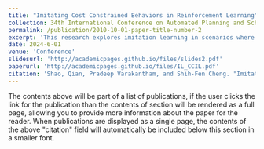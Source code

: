 ```yaml
---
title: "Imitating Cost Constrained Behaviors in Reinforcement Learning"
collection: 34th International Conference on Automated Planning and Scheduling (ICAPS 2024)
permalink: /publication/2010-10-01-paper-title-number-2
excerpt: 'This research explores imitation learning in scenarios where expert behavior is influenced by both rewards and constraints, introducing methods such as Lagrangian, meta-gradient, and cost violation-based approaches to address trajectory cost constraints, with empirical results showing that the meta-gradient-based approach outperforms existing methods in accurately imitating cost-constrained behaviors.'
date: 2024-6-01
venue: 'Conference'
slidesurl: 'http://academicpages.github.io/files/slides2.pdf'
paperurl: 'http://academicpages.github.io/files/IL_CCIL.pdf'
citation: 'Shao, Qian, Pradeep Varakantham, and Shih-Fen Cheng. "Imitating Cost-Constrained Behaviors in Reinforcement Learning." Proceedings of the International Conference on Automated Planning and Scheduling. Vol. 34. 2024.'
---
```


The contents above will be part of a list of publications, if the user clicks the link for the publication than the contents of section will be rendered as a full page, allowing you to provide more information about the paper for the reader. When publications are displayed as a single page, the contents of the above "citation" field will automatically be included below this section in a smaller font.

